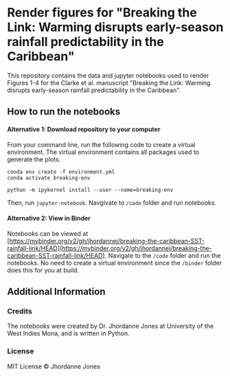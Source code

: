 # Render figures for "Breaking the Link: Warming disrupts early-season rainfall predictability in the Caribbean"
This repository contains the data and jupyter notebooks used to render Figures 1-4 for the Clarke et al. manuscript "Breaking the Link: Warming disrupts early-season rainfall predictability in the Caribbean". 

## How to run the notebooks
#### Alternative 1: Download repository to your computer
From your command line, run the following code to create a virtual environment. The virtual environment contains all packages used to generate the plots. 
```
conda env create -f environment.yml
conda activate breaking-env

python -m ipykernel install --user --name=breaking-env
```
Then, run `jupyter-notebook`. Navgivate to `/code` folder and run notebooks. 

#### Alternative 2: View in Binder
Notebooks can be viewed at [https://mybinder.org/v2/gh/jhordannej/breaking-the-caribbean-SST-rainfall-link/HEAD](https://mybinder.org/v2/gh/jhordannej/breaking-the-caribbean-SST-rainfall-link/HEAD). Navigate to the `/code` folder and run the notebooks. No need to create a virtual environment since the `/binder` folder does this for you at build.
  
## Additional Information
### Credits
The notebooks were created by Dr. Jhordanne Jones at University of the West Indies Mona, and is written in Python. 

### License
MIT License :copyright: Jhordanne Jones
